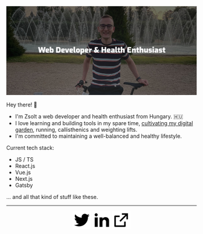 <img src="https://raw.githubusercontent.com/gomorizsolt/gomorizsolt/master/assets/banner_v2.jpg" alt="Banner">

Hey there! 👋

- I'm Zsolt a web developer and health enthusiast from Hungary. 🇭🇺
- I love learning and building tools in my spare time, [cultivating my digital garden](https://zsgomori.dev/), running, callisthenics and weighting lifts.
- I'm committed to maintaining a well-balanced and healthy lifestyle.

Current tech stack:
- JS / TS
- React.js
- Vue.js
- Next.js
- Gatsby

... and all that kind of stuff like these.

<hr />

<p align="center">
    <a href="https://twitter.com/zsgomori" alt="Twitter"><img src="https://raw.githubusercontent.com/gomorizsolt/gomorizsolt/master/assets/twitter-fill.svg" /></a>
    <a href="https://www.linkedin.com/in/zsgomori/" alt="Linkedin"><img src="https://raw.githubusercontent.com/gomorizsolt/gomorizsolt/master/assets/linkedin-fill.svg" /></a>
    <a href="https://www.zsgomori.dev/" alt="Website"><img src="https://raw.githubusercontent.com/gomorizsolt/gomorizsolt/master/assets/external-link-line.svg" /></a>
</p>
